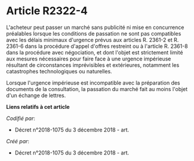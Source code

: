 # Article R2322-4

L'acheteur peut passer un marché sans publicité ni mise en concurrence préalables lorsque les conditions de passation ne sont
pas compatibles avec les délais minimaux d'urgence prévus aux articles R. 2361-2 et R. 2361-6 dans la procédure d'appel
d'offres restreint ou à l'article R. 2361-8 dans la procédure avec négociation, et dont l'objet est strictement limité aux
mesures nécessaires pour faire face à une urgence impérieuse résultant de circonstances imprévisibles et extérieures,
notamment les catastrophes technologiques ou naturelles.

Lorsque l'urgence impérieuse est incompatible avec la préparation des documents de la consultation, la passation du marché
fait au moins l'objet d'un échange de lettres.

**Liens relatifs à cet article**

_Codifié par_:

  - Décret n°2018-1075 du 3 décembre 2018 - art.

_Créé par_:

  - Décret n°2018-1075 du 3 décembre 2018 - art.
